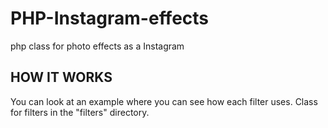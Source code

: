 PHP-Instagram-effects
=====================

php class for photo effects as a Instagram


HOW IT WORKS
--------------

You can look at an example where you can see how each filter uses. 
Class for filters in the "filters" directory.